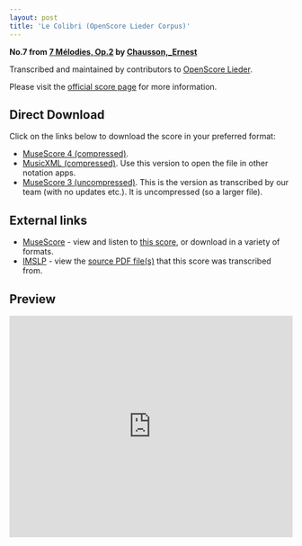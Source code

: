 ```yaml
---
layout: post
title: 'Le Colibri (OpenScore Lieder Corpus)'
---
```


__No.7 from [7 Mélodies, Op.2](https://fourscoreandmore.org/OpenScore/Chausson%2C_Ernest/7_M%C3%A9lodies%2C_Op.2/) by [Chausson,_Ernest](https://fourscoreandmore.org/OpenScore/Chausson%2C_Ernest)__

Transcribed and maintained by contributors to [OpenScore Lieder].

Please visit the [official score page] for more information.

[official score page]: https://musescore.com/openscore-lieder-corpus/scores/5077780
[OpenScore Lieder]: https://musescore.com/openscore-lieder-corpus

## Direct Download

Click on the links below to download the score in your preferred format:
- [MuseScore 4 (compressed)](https://fourscoreandmore.org/OpenScore/Chausson%2C_Ernest/7_M%C3%A9lodies%2C_Op.2/7_Le_Colibri.mscz).
- [MusicXML (compressed)](https://fourscoreandmore.org/OpenScore/Chausson%2C_Ernest/7_M%C3%A9lodies%2C_Op.2/7_Le_Colibri.mxl). Use this version to open the file in other notation apps.
- [MuseScore 3 (uncompressed)](https://raw.githubusercontent.com/OpenScore/Lieder/refs/heads/main/scores/Chausson%2C_Ernest/7_M%C3%A9lodies%2C_Op.2/7_Le_Colibri/lc5077780.mscx). This is the version as transcribed by our team (with no updates etc.). It is uncompressed (so a larger file).

## External links

- [MuseScore] - view and listen to [this score][MuseScore], or download in a variety of formats.
- [IMSLP] - view the [source PDF file(s)][IMSLP] that this score was transcribed from.

[MuseScore]: https://musescore.com/score/5077780
[IMSLP]: https://imslp.org/wiki/Special:ReverseLookup/16897

## Preview

<iframe width="100%" height="394" src="https://musescore.com/openscore-lieder-corpus/scores/5077780/embed" frameborder="0" allowfullscreen allow="autoplay; fullscreen"></iframe>
